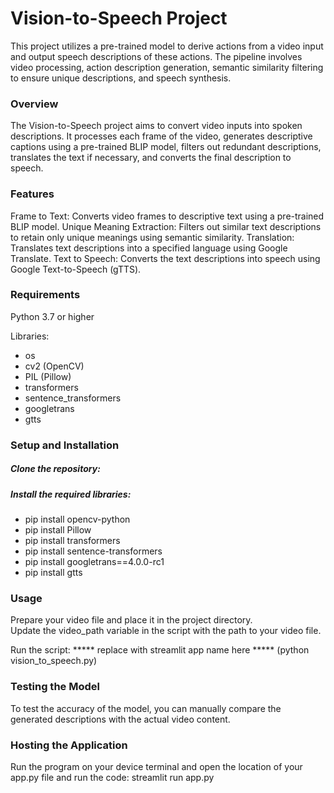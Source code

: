 # Vision-to-Speech Project
This project utilizes a pre-trained model to derive actions from a video input and output speech descriptions of these actions. The pipeline involves video processing, action description generation, semantic similarity filtering to ensure unique descriptions, and speech synthesis.


### Overview
The Vision-to-Speech project aims to convert video inputs into spoken descriptions. It processes each frame of the video, generates descriptive captions using a pre-trained BLIP model, filters out redundant descriptions, translates the text if necessary, and converts the final description to speech.

### Features
Frame to Text: Converts video frames to descriptive text using a pre-trained BLIP model.
Unique Meaning Extraction: Filters out similar text descriptions to retain only unique meanings using semantic similarity.
Translation: Translates text descriptions into a specified language using Google Translate.
Text to Speech: Converts the text descriptions into speech using Google Text-to-Speech (gTTS).

### Requirements
Python 3.7 or higher

Libraries:

- os
- cv2 (OpenCV)
- PIL (Pillow)
- transformers
- sentence_transformers
- googletrans
- gtts

### Setup and Installation

##### Clone the repository:
##### Install the required libraries:
- pip install opencv-python
- pip install Pillow
- pip install transformers
- pip install sentence-transformers
- pip install googletrans==4.0.0-rc1
- pip install gtts

### Usage
Prepare your video file and place it in the project directory.    
Update the video_path variable in the script with the path to your video file.

Run the script:
***** replace with streamlit app name here ***** (python vision_to_speech.py)

### Testing the Model
To test the accuracy of the model, you can manually compare the generated descriptions with the actual video content. 


### Hosting the Application
Run the program on your device terminal and open the location of your app.py file and run the code:
streamlit run app.py

